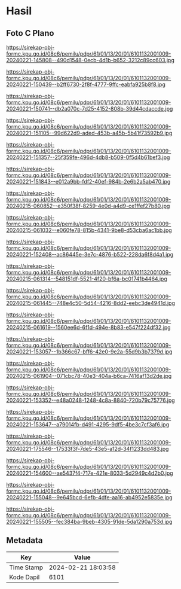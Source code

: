 # Hasil

## Foto C Plano

https://sirekap-obj-formc.kpu.go.id/08c6/pemilu/pdpr/61/01/13/20/01/6101132001009-20240221-145808--490d1548-0ecb-4d1b-b652-3212c89cc603.jpg

https://sirekap-obj-formc.kpu.go.id/08c6/pemilu/pdpr/61/01/13/20/01/6101132001009-20240221-150439--b2ff6730-2f8f-4777-9ffc-eabfa925b8f8.jpg

https://sirekap-obj-formc.kpu.go.id/08c6/pemilu/pdpr/61/01/13/20/01/6101132001009-20240221-150741--db2a070c-7d25-4152-808b-39d44cdaccde.jpg

https://sirekap-obj-formc.kpu.go.id/08c6/pemilu/pdpr/61/01/13/20/01/6101132001009-20240221-151105--99d622d9-aded-453b-a45b-5b41f73592b9.jpg

https://sirekap-obj-formc.kpu.go.id/08c6/pemilu/pdpr/61/01/13/20/01/6101132001009-20240221-151357--25f359fe-496d-4db8-b509-0f5d4b61bef3.jpg

https://sirekap-obj-formc.kpu.go.id/08c6/pemilu/pdpr/61/01/13/20/01/6101132001009-20240221-151843--e012a9bb-fdf2-40ef-984b-2e6b2a5ab470.jpg

https://sirekap-obj-formc.kpu.go.id/08c6/pemilu/pdpr/61/01/13/20/01/6101132001009-20240215-060852--e350f38f-8259-4e0d-a4d9-ce1ffef27b80.jpg

https://sirekap-obj-formc.kpu.go.id/08c6/pemilu/pdpr/61/01/13/20/01/6101132001009-20240215-061032--e060fe78-815b-4341-9be8-d53cba6ac1bb.jpg

https://sirekap-obj-formc.kpu.go.id/08c6/pemilu/pdpr/61/01/13/20/01/6101132001009-20240221-152408--ac86445e-3e7c-4876-b522-228da6f8d4a1.jpg

https://sirekap-obj-formc.kpu.go.id/08c6/pemilu/pdpr/61/01/13/20/01/6101132001009-20240215-061314--548151df-5521-4f20-bf6a-bc01741b4464.jpg

https://sirekap-obj-formc.kpu.go.id/08c6/pemilu/pdpr/61/01/13/20/01/6101132001009-20240215-061445--748e4c50-5d54-4216-8dd2-eebc3de4941d.jpg

https://sirekap-obj-formc.kpu.go.id/08c6/pemilu/pdpr/61/01/13/20/01/6101132001009-20240215-061619--1560ee6d-6f1d-494e-8b83-e547f224df32.jpg

https://sirekap-obj-formc.kpu.go.id/08c6/pemilu/pdpr/61/01/13/20/01/6101132001009-20240221-153057--1b366c67-bff6-42e0-9e2a-55d9b3b7379d.jpg

https://sirekap-obj-formc.kpu.go.id/08c6/pemilu/pdpr/61/01/13/20/01/6101132001009-20240215-061904--071cbc78-40e3-404a-b6ca-7416af13d2de.jpg

https://sirekap-obj-formc.kpu.go.id/08c6/pemilu/pdpr/61/01/13/20/01/6101132001009-20240221-153352--e48a0248-1248-4c8a-8840-720b79c75776.jpg

https://sirekap-obj-formc.kpu.go.id/08c6/pemilu/pdpr/61/01/13/20/01/6101132001009-20240221-153647--a79014fb-d491-4295-9df5-4be3c7cf3af6.jpg

https://sirekap-obj-formc.kpu.go.id/08c6/pemilu/pdpr/61/01/13/20/01/6101132001009-20240221-175546--17533f3f-7de5-43e5-a12d-34f1233dd483.jpg

https://sirekap-obj-formc.kpu.go.id/08c6/pemilu/pdpr/61/01/13/20/01/6101132001009-20240221-154600--ae5437f4-717e-421e-8033-5d2949c4d2b0.jpg

https://sirekap-obj-formc.kpu.go.id/08c6/pemilu/pdpr/61/01/13/20/01/6101132001009-20240221-155048--9e645bcd-6efb-4dfe-aa16-ab4952e5835e.jpg

https://sirekap-obj-formc.kpu.go.id/08c6/pemilu/pdpr/61/01/13/20/01/6101132001009-20240221-155505--fec384ba-9beb-4305-91de-5da1290a753d.jpg


## Metadata

| Key        | Value               |
| ---------- | ------------------- |
| Time Stamp | 2024-02-21 18:03:58 |
| Kode Dapil | 6101                |



